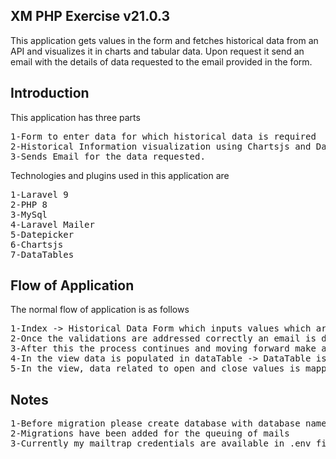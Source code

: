 ## XM PHP Exercise v21.0.3

This application gets values in the form and fetches historical data from an API and visualizes it in charts and tabular data. Upon request it send an email with the details of data requested to the email provided in the form.

## Introduction

This application has three parts
<pre>
1-Form to enter data for which historical data is required
2-Historical Information visualization using Chartsjs and DataTables
3-Sends Email for the data requested.
</pre>
Technologies and plugins used in this application are 
<pre>
1-Laravel 9
2-PHP 8
3-MySql
4-Laravel Mailer
5-Datepicker
6-Chartsjs
7-DataTables
</pre>
## Flow of Application

The normal flow of application is as follows
<pre>
1-Index -> Historical Data Form which inputs values which are further passed through client side and server side validations.
2-Once the validations are addressed correctly an email is dispatched to the email provided with the request details I.e. date range and company name. Email is being sent using laravel Mail function.
3-After this the process continues and moving forward make an HTTP request using Guzzle to get the data from X-Rapid Api. After data is received it is organised according to the date ranges specified and is returned to the view.
4-In the view data is populated in dataTable -> DataTable is used to provide basic functionalities related to sorting, searching, pagination etc.
5-In the view, data related to open and close values is mapped on multi line chart to give a clear representation of data.
</pre>
## Notes
<pre>
1-Before migration please create database with database name -> “xm-task”
2-Migrations have been added for the queuing of mails
3-Currently my mailtrap credentials are available in .env file please replace them in order to use it properly.
</pre>
